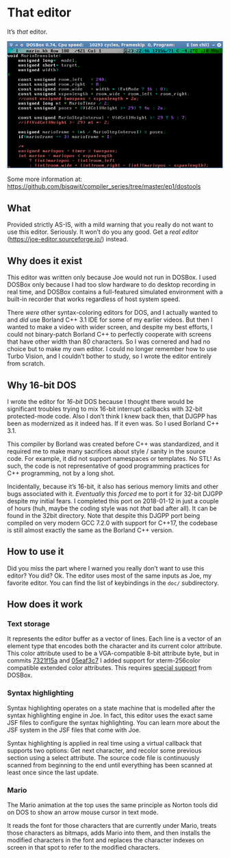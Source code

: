 # That editor

It’s *that* editor.

![Snapshot](pic/snap.png)

Some more information at: https://github.com/bisqwit/compiler_series/tree/master/ep1/dostools

## What

Provided strictly AS-IS, with a mild warning that you really do not want to
use this editor. Seriously. It won’t do you any good.
Get a *real editor* (https://joe-editor.sourceforge.io/) instead.

## Why does it exist

This editor was written only because Joe would not run in DOSBox.
I used DOSBox only because I had too slow hardware to do desktop recording
in real time, and DOSBox contains a full-featured simulated environment
with a built-in recorder that works regardless of host system speed.

There *were* other syntax-coloring editors for DOS, and I actually
wanted to and *did* use Borland C++ 3.1 IDE for some of my earlier
videos. But then I wanted to make a video with wider screen,
and despite my best efforts, I could not binary-patch Borland C++
to perfectly cooperate with screens that have other width
than 80 characters.
So I was cornered and had no choice but to make my own editor.
I could no longer remember how to use Turbo Vision,
and I couldn’t bother to study, so I wrote the editor entirely from scratch.

## Why 16-bit DOS

I wrote the editor for *16-bit* DOS because I thought there would
be significant troubles trying to mix 16-bit interrupt callbacks with
32-bit protected-mode code. Also I don’t think I knew back then,
that DJGPP has been as modernized as it indeed has. If it even was.
So I used Borland C++ 3.1.

This compiler by Borland was created before C++ was standardized, and it required
me to make many sacrifices about style / sanity in the source code.
For example, it did not support namespaces or templates. No STL!
As such, the code is not representative of good programming practices
for C++ programming, not by a long shot.

Incidentally, because it’s 16-bit, it also has serious memory limits
and other bugs associated with it.
*Eventually* this *forced* me to port it for 32-bit DJGPP despite my initial fears.
I completed this port on 2018-01-12 in just a couple of hours
(huh, maybe the coding style was not *that* bad after all).
It can be found in the 32bit directory.
Note that despite this DJGPP port being compiled on very modern GCC 7.2.0
with support for C++17, the codebase is still almost exactly the same
as the Borland C++ version.

## How to use it

Did you miss the part where I warned you really don’t want to use this editor?
You did? Ok. The editor uses most of the same inputs as Joe, my favorite editor.
You can find the list of keybindings in the `doc/` subdirectory.

## How does it work

### Text storage

It represents the editor buffer as a vector of lines. Each line is a vector
of an element type that encodes both the character and its current color
attribute. This color attribute used to be a VGA-compatible 8-bit attribute
byte, but in commits
[7321f15a](https://github.com/bisqwit/that_editor/commit/7321f15a0f31bb86646a54745e042cd459964fcb)
and 
[05eaf3c7](https://github.com/bisqwit/that_editor/commit/05eaf3c7bb614ee0803763a4acebd3b83ecf9d27)
I added support
for xterm-256color compatible extended color attributes. This requires
[special support](https://github.com/bisqwit/compiler_series/blob/master/ep1/dostools/dosbox/0016-Add-support-for-xterm-256color.patch) from DOSBox.

### Syntax highlighting

Syntax highlighting operates on a state machine that is modelled after
the syntax highlighting engine in Joe. In fact, this editor uses the exact
same JSF files to configure the syntax highlighting. You can learn more
about the JSF system in the JSF files that come with Joe.

Syntax highlighting is applied in real time using a virtual callback
that supports two options: Get next character,
and recolor some previous section using a select attribute.
The source code file is continuously scanned from beginning to the end
until everything has been scanned at least once since the last update.

### Mario

The Mario animation at the top uses the same principle as Norton tools
did on DOS to show an arrow mouse cursor in text mode.

It reads the font for those characters that are currently under Mario,
treats those characters as bitmaps, adds Mario into them,
and then installs the modified characters in the font and replaces
the character indexes on screen in that spot to refer to the modified
characters.

